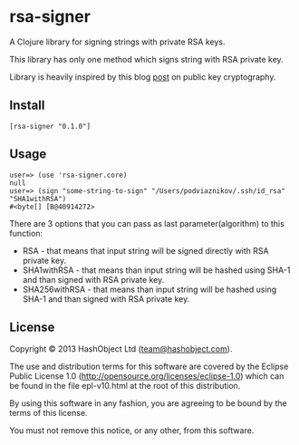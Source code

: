 # rsa-signer

A Clojure library for signing strings with private RSA keys.

This library has only one method which signs string with RSA private key.

Library is heavily inspired by this blog [post](http://nakkaya.com/2012/10/28/public-key-cryptography/)
on public key cryptography.

## Install

```
[rsa-signer "0.1.0"]
```


## Usage

```
user=> (use 'rsa-signer.core)
null
user=> (sign "some-string-to-sign" "/Users/podviaznikov/.ssh/id_rsa" "SHA1withRSA")
#<byte[] [B@40914272>
```

There are 3 options that you can pass as last parameter(algorithm) to this function:

  * RSA - that means that input string will be signed directly with RSA private key.
  * SHA1withRSA - that means than input string will be hashed using SHA-1 and than signed with RSA private key.
  * SHA256withRSA - that means than input string will be hashed using SHA-1 and than signed with RSA private key.



## License

Copyright © 2013 HashObject Ltd (team@hashobject.com).

The use and distribution terms for this software are covered by the Eclipse Public License 1.0 (http://opensource.org/licenses/eclipse-1.0) which can be found in the file epl-v10.html at the root of this distribution.

By using this software in any fashion, you are agreeing to be bound by the terms of this license.

You must not remove this notice, or any other, from this software.
